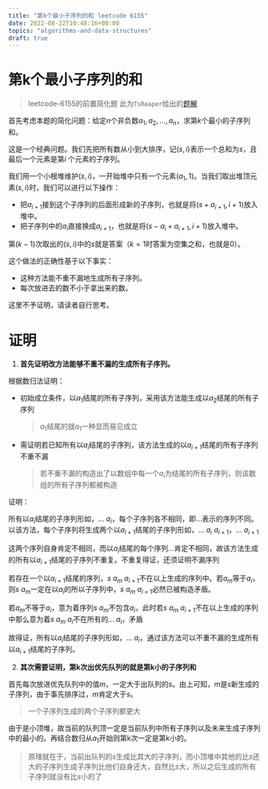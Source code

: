 ```yaml
---
title: "第k个最小子序列的和 leetcode 6155"
date: 2022-08-22T10:48:16+08:00
topics: "algorithms-and-data-structures"
draft: true
---
```


# 第k个最小子序列的和

> leetcode-6155的前置简化题
> 此为`TsReaper`给出的[题解](https://leetcode.cn/problems/find-the-k-sum-of-an-array/solution/by-tsreaper-ps7w/)

首先考虑本题的简化问题：给定$n$个非负数$a_1, a_2, \dots, a_n$，求第$k$个最小的子序列和。

这是一个经典问题。我们先把所有数从小到大排序，记$(s, i)$表示一个总和为$s$，且最后一个元素是第$i$ 个元素的子序列。

我们用一个小根堆维护$(s, i)$，一开始堆中只有一个元素$(a_1, 1)$。当我们取出堆顶元素$(s, i)$时，我们可以进行以下操作：

* 把$a_{i + 1}$接到这个子序列的后面形成新的子序列，也就是将$(s + a_{i + 1}, i + 1)$放入堆中。
* 把子序列中的$a_i$直接换成$a_{i + 1}$，也就是将$(s - a_i + a_{i + 1}, i + 1)$放入堆中。

第$(k - 1)$次取出的$(s, i)$中的$s$就是答案（$k = 1$时答案为空集之和，也就是$0$）。

这个做法的正确性基于以下事实：

* 这种方法能不重不漏地生成所有子序列。
* 每次放进去的数不小于拿出来的数。

这里不予证明，请读者自行思考。

# 证明

1. **首先证明改方法能够不重不漏的生成所有子序列。**

根据数归法证明：

* 初始成立条件，以$a_1$结尾的所有子序列，采用该方法能生成以$a_2$结尾的所有子序列
  
  > $a_1$结尾的就$a_1$一种显而易见成立

* 需证明若已知所有以$a_i$结尾的子序列，该方法生成的以$a_{i+1}$结尾的所有子序列不重不漏
  
  > 若不重不漏的构造出了以数组中每一个$a_i$为结尾的所有子序列，则该数组的所有子序列都被构造

证明：

所有以$a_i$结尾的子序列形如，$\dots$ $a_i$，每个子序列各不相同，即$\dots$表示的序列不同。以该方法，每个子序列将生成两个以$a_{i+1}$结尾的子序列形如，$\dots$ $a_i$ $a_{i+1}$，$\dots$ $a_{i+1}$

这两个序列自身肯定不相同，而以$a_i$结尾的每个序列$\dots$肯定不相同，故该方法生成的所有以$a_{i+1}$结尾的子序列不重复。不重复得证，还须证明不漏序列

若存在一个以$a_{i+1}$结尾的序列，$s$ $a_m$ $a_{i+1}$不在以上生成的序列中。若$a_m$等于$a_i$，则$s$ $a_m$一定在以$a_i$的所以子序列中，$s$ $a_m$ $a_{i+1}$必然已被构造矛盾。

若$a_m$不等于$a_i$，意为着序列$s$ $a_m$不包含$a_i$，此时若$s$ $a_m$ $a_{i+1}$不在以上生成的序列中那么意为着$s$ $a_m$ $a_i$不在所有的$\dots$ $a_i$，矛盾

故得证，所有以$a_i$结尾的子序列形如，$\dots$ $a_i$，通过该方法可以不重不漏的生成所有以$a_{i+1}$结尾的子序列。

2. **其次需要证明，第k次出优先队列的就是第k小的子序列和**

首先每次放进优先队列中的值$m$，一定大于出队列的$s$。由上可知，$m$是$s$新生成的子序列，由于事先排序过，$m$肯定大于$s$。
> 一个子序列生成的两个子序列都更大

由于是小顶堆，故当前的队列顶一定是当前队列中所有子序列以及未来生成子序列中的最小的。再结合数归从$a_1$开始则第k次一定是第k小的。
> 原理就在于，当前出队列的$s$生成比其大的子序列，而小顶堆中其他的比$s$还大的子序列生成子序列比他们自身还大，自然比$s$大，所以之后生成的所有子序列就没有比$s$小的了